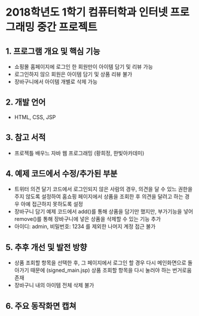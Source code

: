 # 2018학년도 1학기 컴퓨터학과 인터넷 프로그래밍 중간 프로젝트

## 1. 프로그램 개요 및 핵심 기능
- 쇼핑몰 홈페이지에 로그인 한 회원만이 아이템 담기 및 리뷰 가능
- 로그인하지 않으 회원은 아이템 담기 및 상품 리뷰 불가
- 장바구니에서 아이템 개별로 삭제 가능

## 2. 개발 언어
- HTML, CSS, JSP

## 3. 참고 서적
- 프로젝틀 배우느 자바 웹 프로그래밍 (황희정, 한빛아카데미)

## 4. 예제 코드에서 수정/추가된 부분
- 트위터 의견 달기 코드에서 로그인되지 않은 사람의 경우, 의견을 달 수 있느 권한을 주지 않도록 설정하여
홈쇼핑 페이지에서 상품을 조회한 후 의견을 달려고 하는 경우 아예 접근하지 못하도록 설정
- 장바구니 담기 예제 코드에서 add()를 통해 상품을 담기만 했지만, 부가기능을 넣어 remove()를 통해 
장바구니에 넣은 상품을 삭제할 수 있는 기능 추가
- 아이디: admin, 비밀번호: 1234 를 제외한 나머지 계정 접근 불가

## 5. 추후 개선 및 발전 방향
- 상품 조회할 항목을 선택한 후, 그 페이지에서 로그인 할 경우
다시 메인화면으로 돌아가기 때문에 (signed_main.jsp)
상품 조회할 항목을 다시 눌러야 하는 번거로움 존재
- 장바구니 내의 아이템 전체 삭제 불가

## 6. 주요 동작화면 캡쳐
